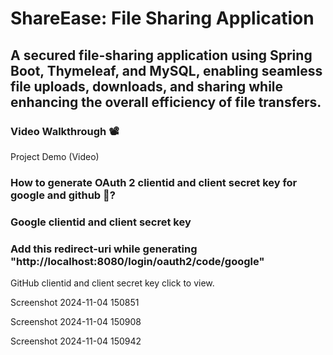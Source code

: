 # ShareEase: File Sharing Application
## A secured file-sharing application using Spring Boot, Thymeleaf, and MySQL, enabling seamless file uploads, downloads, and sharing while enhancing the overall efficiency of file transfers.

### Video Walkthrough 📽️
Project Demo (Video) 

### How to generate OAuth 2 clientid and client secret key for google and github 🤔?
### Google clientid and client secret key

### Add this redirect-uri while generating "http://localhost:8080/login/oauth2/code/google"

GitHub clientid and client secret key click to view.

Screenshot 2024-11-04 150851

Screenshot 2024-11-04 150908

Screenshot 2024-11-04 150942
